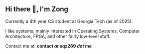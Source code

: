 ## Hi there 👋, I'm Zong

Currently a 4th year CS student at Georgia Tech (as of 2025). 

I like systems, mainly interested in Operating Systems, Computer Architecture, FPGA, and other fairly low-level stuff. 

Contact me at: **contact _at_ sqz269 _dot_ me**

<!--
**sqz269/sqz269** is a ✨ _special_ ✨ repository because its `README.md` (this file) appears on your GitHub profile.

Here are some ideas to get you started:

- 🔭 I’m currently working on ...
- 🌱 I’m currently learning ...
- 👯 I’m looking to collaborate on ...
- 🤔 I’m looking for help with ...
- 💬 Ask me about ...
- 📫 How to reach me: ...
- 😄 Pronouns: ...
- ⚡ Fun fact: ...
-->
